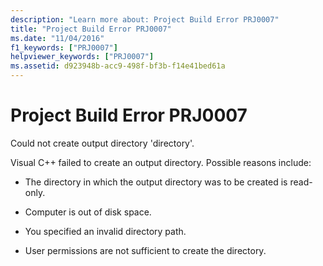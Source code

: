 ```yaml
---
description: "Learn more about: Project Build Error PRJ0007"
title: "Project Build Error PRJ0007"
ms.date: "11/04/2016"
f1_keywords: ["PRJ0007"]
helpviewer_keywords: ["PRJ0007"]
ms.assetid: d923948b-acc9-498f-bf3b-f14e41bed61a
---
```

# Project Build Error PRJ0007

Could not create output directory 'directory'.

Visual C++ failed to create an output directory. Possible reasons include:

- The directory in which the output directory was to be created is read-only.

- Computer is out of disk space.

- You specified an invalid directory path.

- User permissions are not sufficient to create the directory.
